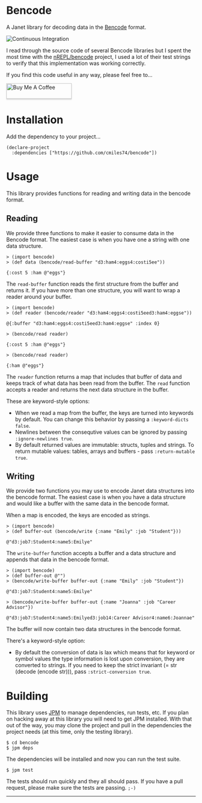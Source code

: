# Bencode

A Janet library for decoding data in the [Bencode][0] format.

![Continuous Integration](https://github.com/cmiles74/bencode/workflows/Continuous%20Integration/badge.svg)

I read through the source code of several Bencode libraries but I spent the most
time with the [nREPL/bencode][1] project, I used a lot of their test strings to
verify that this implementation was working correctly.

If you find this code useful in any way, please feel free to...

<a href="https://www.buymeacoffee.com/cmiles74" target="_blank"><img src="https://www.buymeacoffee.com/assets/img/custom_images/orange_img.png" alt="Buy Me A Coffee" style="height: 41px !important;width: 174px !important;box-shadow: 0px 3px 2px 0px rgba(190, 190, 190, 0.5) !important;-webkit-box-shadow: 0px 3px 2px 0px rgba(190, 190, 190, 0.5) !important;" ></a>

# Installation

Add the dependency to your project...

```janet
(declare-project
  :dependencies ["https://github.com/cmiles74/bencode"])
```

# Usage

This library provides functions for reading and writing data in the bencode 
format.

## Reading

We provide three functions to make it easier to consume data in the Bencode 
format. The easiest case is when you have one a string with one data structure.

```janet
> (import bencode)
> (def data (bencode/read-buffer "d3:ham4:eggs4:costi5ee"))
  
{:cost 5 :ham @"eggs"}
```

The `read-buffer` function reads the first structure from the buffer and returns
it. If you have more than one structure, you will want to wrap a reader around
your buffer.

```janet
> (import bencode)
> (def reader (bencode/reader "d3:ham4:eggs4:costi5eed3:ham4:eggse"))

@{:buffer "d3:ham4:eggs4:costi5eed3:ham4:eggse" :index 0}

> (bencode/read reader)

{:cost 5 :ham @"eggs"}

> (bencode/read reader)

{:ham @"eggs"}
```

The `reader` function returns a map that includes that buffer of data and keeps
track of what data has been read from the buffer. The `read` function accepts a
reader and returns the next data structure in the buffer.

These are keyword-style options:
- When we read a map from the buffer, the keys are turned into keywords by 
  default. You can change this behavior by passing a `:keyword-dicts false`.
- Newlines between the consequtive values can be ignored by passing
  `:ignore-newlines true`.
- By default returned values are immutable: structs, tuples and strings.
  To return mutable values: tables, arrays and buffers - pass
  `:return-mutable true`.

## Writing

We provide two functions you may use to encode Janet data structures into the
bencode format. The easiest case is when you have a data structure and would
like a buffer with the same data in the bencode format.

When a map is encoded, the keys are encoded as strings.

```janet
> (import bencode)
> (def buffer-out (bencode/write {:name "Emily" :job "Student"}))

@"d3:job7:Student4:name5:Emilye"
```

The `write-buffer` function accepts a buffer and a data structure and appends
that data in the bencode format.

```janet
> (import bencode)
> (def buffer-out @"")
> (bencode/write-buffer buffer-out {:name "Emily" :job "Student"})

@"d3:job7:Student4:name5:Emilye"

> (bencode/write-buffer buffer-out {:name "Joanna" :job "Career Advisor"})

@"d3:job7:Student4:name5:Emilyed3:job14:Career Advisor4:name6:Joannae"
```

The buffer will now contain two data structures in the bencode format.

There's a keyword-style option:
- By default the conversion of data is lax which means that for keyword or
  symbol values the type information is lost upon conversion, they are
  converted to strings. If you need to keep the strict invariant
  (= str (decode (encode str))), pass `:strict-conversion true`.

# Building

This library uses [JPM][2] to manage dependencies, run tests, etc. If you plan
on hacking away at this library you will need to get JPM installed. With that
out of the way, you may clone the project and pull in the dependencies the 
project needs (at this time, only the testing library).

```shell
$ cd bencode
$ jpm deps
```

The dependencies will be installed and now you can run the test suite.

```shell
$ jpm test
```

The tests should run quickly and they all should pass. If you have a pull 
request, please make sure the tests are passing. `;-)`

----

[0]: https://en.wikipedia.org/wiki/Bencode
[1]: https://github.com/nrepl/bencode
[2]: https://github.com/janet-lang/jpm

